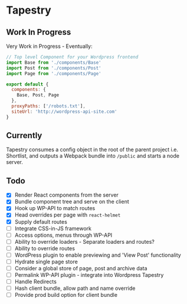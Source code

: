 # Tapestry

## Work In Progress

Very Work in Progress - Eventually:

```js
// Top level Component for your Wordpress frontend
import Base from './components/Base'
import Post from './components/Post'
import Page from './components/Page'

export default {
  components: {
    Base, Post, Page
  },
  proxyPaths: ['/robots.txt'],
  siteUrl: 'http://wordpress-api-site.com'
}
```

## Currently

Tapestry consumes a config object in the root of the parent project i.e. Shortlist, and outputs a Webpack bundle into `/public` and starts a node server.

## Todo

- [x] Render React components from the server
- [x] Bundle component tree and serve on the client
- [x] Hook up WP-API to match routes
- [x] Head overrides per page with `react-helmet`
- [x] Supply default routes
- [ ] Integrate CSS-in-JS framework
- [ ] Access options, menus through WP-API
- [ ] Ability to override loaders - Separate loaders and routes?
- [ ] Ability to override routes
- [ ] WordPress plugin to enable previewing and 'View Post' functionality
- [ ] Hydrate single page store
- [ ] Consider a global store of page, post and archive data
- [ ] Permalink WP-API plugin - integrate into Wordpress Tapestry
- [ ] Handle Redirects
- [ ] Hash client bundle, allow path and name override
- [ ] Provide prod build option for client bundle
